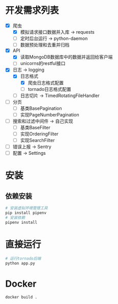 # 开发需求列表
- [x] 爬虫
    - [x] 模拟请求接口数据并入库 -> requests
    - [ ] 定时后台运行 -> python-daemon
    - [ ] 数据预处理和去重并归档
- [x] API
    - [x] 读取MongoDB数据库中的数据并返回给客户端
    - [ ] unicorns的restful接口
- [x] 日志 -> logging
    - [x] 日志格式
        - [x] 爬虫日志格式配置
        - [ ] tornado日志格式配置
    - [ ] 日志切片 -> TimedRotatingFileHandler
- [ ] 分页
    - [ ] 基类BasePagination
    - [ ] 实现PageNumberPagination
- [ ] 搜索和过滤中间件 -> 自己实现
    - [ ] 基类BaseFilter
    - [ ] 实现OrderingFilter
    - [ ] 实现SearchFilter
- [ ] 错误上报 -> Sentry
- [ ] 配置 -> Settings

# 安装
## 依赖安装
```bash
# 安装虚拟环境管理工具
pip install pipenv
# 安装依赖
pipenv install
```
# 直接运行
```bash
# 运行tornado后端
python app.py
```

# Docker
```bash
docker build .
```